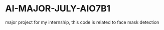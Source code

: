 # AI-MAJOR-JULY-AIO7B1
major project for my internship, this code is related to face mask detection 
